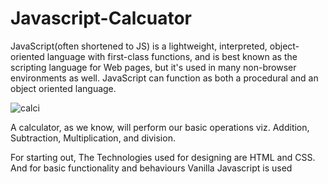 # Javascript-Calcuator
JavaScript(often shortened to JS) is a lightweight, interpreted, object-oriented language with first-class functions, and is best known as the scripting language for Web pages, but it's used in many non-browser environments as well. JavaScript can function as both a procedural and an object oriented language. 




![calci](https://user-images.githubusercontent.com/82562681/119073625-4af66380-ba0b-11eb-939a-e971c56230e8.png)

A calculator, as we know, will perform our basic operations viz. Addition, Subtraction, Multiplication, and division.

For starting out, The Technologies used for designing are HTML and CSS. And for basic functionality and behaviours Vanilla Javascript is used
